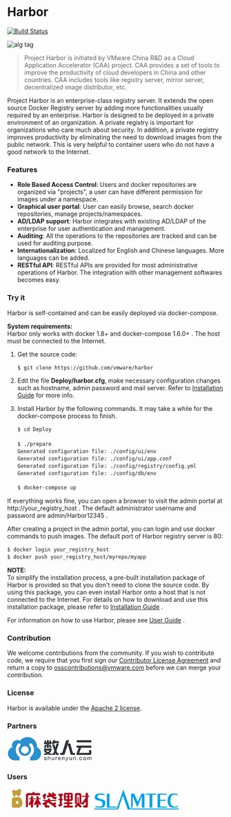 # Harbor

[![Build Status](https://travis-ci.org/vmware/harbor.svg?branch=master)](https://travis-ci.org/vmware/harbor)

![alg tag](https://cloud.githubusercontent.com/assets/2390463/13484557/088a1000-e13a-11e5-87d4-a64366365bef.png)

> Project Harbor is initiated by VMware China R&D as a Cloud Application Accelerator (CAA) project. CAA provides a set of tools to improve the productivity of cloud developers in China and other countries. CAA includes tools like registry server, mirror server, decentralized image distributor, etc.

Project Harbor is an enterprise-class registry server. It extends the open source Docker Registry server by adding more functionalities usually required by an enterprise. Harbor is designed to be deployed in a private environment of an organization. A private registry is important for organizations who care much about security. In addition, a private registry improves productivity by eliminating the need to download images from the public network. This is very helpful to container users who do not have a good network to the Internet. 

### Features
* **Role Based Access Control**: Users and docker repositories are organized via "projects", a user can have different permission for images under a namespace.
* **Graphical user portal**: User can easily browse, search docker repositories, manage projects/namespaces.
* **AD/LDAP support**: Harbor integrates with existing AD/LDAP of the enterprise for user authentication and management.
* **Auditing**: All the operations to the repositories are tracked and can be used for auditing purpose.
* **Internationalization**: Localized for English and Chinese languages. More languages can be added.
* **RESTful API**: RESTful APIs are provided for most administrative operations of Harbor. The integration with other management softwares becomes easy.

### Try it
Harbor is self-contained and can be easily deployed via docker-compose.  

**System requirements:**  
Harbor only works with docker 1.8+ and docker-compose 1.6.0+ .
The host must be connected to the Internet.

1. Get the source code:
    
    ```sh
    $ git clone https://github.com/vmware/harbor
    ```
2. Edit the file **Deploy/harbor.cfg**, make necessary configuration changes such as hostname, admin password and mail server. Refer to [Installation Guide](docs/installation_guide.md) for more info.  


3. Install Harbor by the following commands. It may take a while for the docker-compose process to finish.
    ```sh
    $ cd Deploy
    
    $ ./prepare
    Generated configuration file: ./config/ui/env
    Generated configuration file: ./config/ui/app.conf
    Generated configuration file: ./config/registry/config.yml
    Generated configuration file: ./config/db/env
    
    $ docker-compose up
    ```
If everything works fine, you can open a browser to visit the admin portal at http://your_registry_host . The default administrator username and password are admin/Harbor12345 .

After creating a project in the admin portal, you can login and use docker commands to push images.  The default port of Harbor registry server is 80:
```sh
$ docker login your_registry_host
$ docker push your_registry_host/myrepo/myapp
```

**NOTE:**  
To simplify the installation process, a pre-built installation package of Harbor is provided so that you don't need to clone the source code. By using this package, you can even install Harbor onto a host that is not connected to the Internet. For details on how to download and use this installation package, please refer to [Installation Guide](docs/installation_guide.md) .

For information on how to use Harbor, please see [User Guide](docs/user_guide.md) .

### Contribution
We welcome contributions from the community.  If you wish to contribute code, we require that you first sign our [Contributor License Agreement](https://vmware.github.io/photon/assets/files/vmware_cla.pdf) and return a copy to osscontributions@vmware.com before we can merge your contribution.

### License
Harbor is available under the [Apache 2 license](LICENSE).

### Partners
<a href="https://www.shurenyun.com/" border="0" target="_blank"><img alt="DataMan" src="docs/img/dataman.png"></a>

### Users
<a href="https://www.madailicai.com/" border="0" target="_blank"><img alt="MaDaiLiCai" src="docs/img/UserMaDai.jpg"></a>  <a href="http://www.slamtec.com" target="_blank" border="0"><img alt="SlamTec" src="docs/img/slamteclogo.png"></a>
